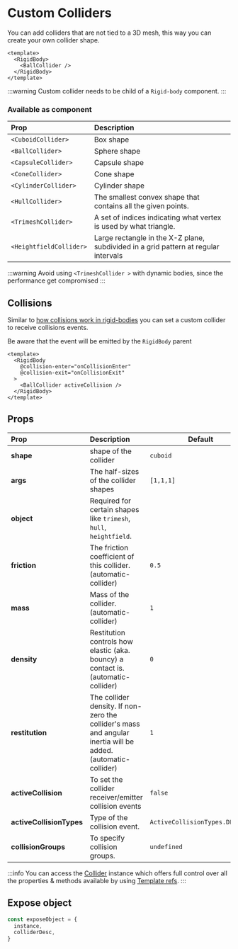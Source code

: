 # Custom Colliders

You can add colliders that are not tied to a 3D mesh, this way you can create
your own collider shape.

```vue
<template>
  <RigidBody>
    <BallCollider />
  </RigidBody>
</template>
```

:::warning
Custom collider needs to be child of a `Rigid-body` component.
:::

### Available as component

| Prop          | Description                                                                         |
| :------------ | :---------------------------------------------------------------------------------- |
| `<CuboidCollider>`      | Box shape                                                                           |
| `<BallCollider>`        | Sphere shape                                                                        |
| `<CapsuleCollider>`     | Capsule shape                                                                       |
| `<ConeCollider>`        | Cone shape                                                                          |
| `<CylinderCollider>`    | Cylinder shape                                                                      |
| `<HullCollider>`        | The smallest convex shape that contains all the given points.                       |
| `<TrimeshCollider>`     | A set of indices indicating what vertex is used by what triangle.                   |
| `<HeightfieldCollider>` | Large rectangle in the X-Z plane, subdivided in a grid pattern at regular intervals |

:::warning
Avoid using `<TrimeshCollider >` with dynamic bodies, since the performance get compromised
:::

## Collisions

Similar to [how collisions work in rigid-bodies](./rigid-body.md#collisions) you
can set a custom collider to receive collisions events.

Be aware that the event will be emitted by the `RigidBody` parent

```vue
<template>
  <RigidBody
    @collision-enter="onCollisionEnter"
    @collision-exit="onCollisionExit"
  >
    <BallCollider activeCollision />
  </RigidBody>
</template>
```

## Props

| Prop                     | Description                                                                                                   | Default                        |
| :----------------------- | :------------------------------------------------------------------------------------------------------------ | ------------------------------ |
| **shape**                | shape of the collider                                                                                         | `cuboid`                       |
| **args**                 | The half-sizes of the collider shapes                                                                         | `[1,1,1]`                      |
| **object**               | Required for certain shapes like `trimesh`, `hull`, `heightfield`.                                            |                                |
| **friction**             | The friction coefficient of this collider. (automatic-collider)                                               | `0.5`                          |
| **mass**                 | Mass of the collider. (automatic-collider)                                                                    | `1`                            |
| **density**              | Restitution controls how elastic (aka. bouncy) a contact is. (automatic-collider)                             | `0`                            |
| **restitution**          | The collider density. If non-zero the collider's mass and angular inertia will be added. (automatic-collider) | `1`                            |
| **activeCollision**      | To set the collider receiver/emitter collision events                                                         | `false`                        |
| **activeCollisionTypes** | Type of the collision event.                                                                                  | `ActiveCollisionTypes.DEFAULT` |
| **collisionGroups**      | To specify collision groups.                                                                                  | `undefined`                    |

:::info
You can access the
[Collider](https://rapier.rs/docs/user_guides/javascript/colliders) instance
which offers full control over all the properties & methods available by using
[Template refs](https://vuejs.org/guide/essentials/template-refs.html#template-refs).
:::

## Expose object

```js
const exposeObject = {
  instance,
  colliderDesc,
}
```

